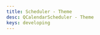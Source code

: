 ```yaml
---
title: Scheduler - Theme
desc: QCalendarScheduler - Theme
keys: developing
---
```


<example-viewer
  title="Theme"
  file="SchedulerTheme"
  codepen-title="QCalendarScheduler"
/>
